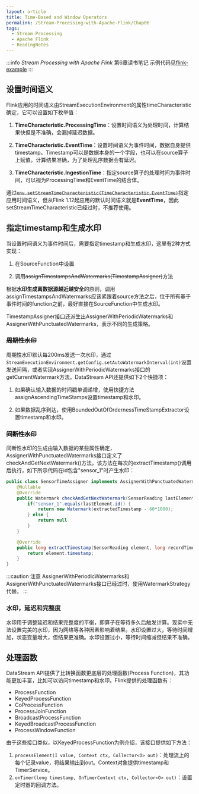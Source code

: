 ```yaml
---
layout: article
title: Time-Based and Window Operators
permalink: /Stream-Processing-with-Apache-Flink/Chap06
tags:
  - Stream Processing
  - Apache Flink
  - ReadingNotes
---
```


:::info
*Stream Processing with Apache Flink* 第6章读书笔记
示例代码见[flink-example](https://github.com/kayhaw/flink-example)
:::

## 设置时间语义

Flink应用的时间语义由StreamExecutionEnvironment的属性timeCharacteristic确定，它可以设置如下枚举值：

1. **TimeCharacteristic.ProcessingTime**：设置时间语义为处理时间，计算结果快但是不准确，会漏掉延迟数据。

2. **TimeCharacteristic.EventTime**：设置时间语义为事件时间，数据自身提供timestamp。Timestamp可以是数据本身的一个字段，也可以在source算子上赋值。计算结果准确，为了处理乱序数据会有延迟。

3. **TimeCharacteristic.IngestionTime**：指定source算子的处理时间为事件时间，可以视为ProcessingTime和EventTime的结合体。

通过~~`env.setStreamTimeCharacteristic(TimeCharacteristic.EventTime)`~~指定应用时间语义，但从Flink 1.12起应用的默认时间语义就是**EventTime**，因此setStreamTimeCharacteristic已经过时，不推荐使用。

## 指定timestamp和生成水印

当设置时间语义为事件时间后，需要指定timestamp和生成水印，这里有2种方式实现：

1. 在SourceFunction中设置

2. 调用~~assignTimestampsAndWatermarks(TimestampAssigner)~~方法

根据**水印生成离数据源越近越安全**的原则，调用assignTimestampsAndWatermarks应该紧跟着source方法之后，位于所有基于事件时间的function之前，最好直接在SourceFunction中生成水印。

TimestampAssigner接口还派生出AssignerWithPeriodicWatermarks和AssignerWithPunctuatedWatermarks，表示不同的生成策略。

### ~~周期性水印~~

周期性水印默认每200ms发送一次水印，通过`StreamExecutionEnvironment.getConfig.setAutoWatermarkInterval(int)`设置发送间隔，或者实现AssignerWithPeriodicWatermarks接口的getCurrentWatermark方法。DataStream API还提供如下2个快捷项：

1. 如果确认输入数据的时间戳单调递增，使用快捷方法assignAscendingTimeStamps设置timestamp和水印。

2. 如果数据乱序到达，使用BoundedOutOfOrdernessTimeStampExtractor设置timestamp和水印。

### ~~间断性水印~~

间断性水印的生成由输入数据的某些属性确定，AssignerWithPunctuatedWatermarks接口定义了checkAndGetNextWatermark()方法，该方法在每次的extractTimestamp()调用后执行，如下所示代码在id包含"sensor_1"时产生水印：

```java
public class SensorTimeAssigner implements AssignerWithPunctuatedWatermarks<SensorReading> {
    @Nullable
    @Override
    public Watermark checkAndGetNextWatermark(SensorReading lastElement, long extractedTimestamp) {
        if("sensor_1".equals(lastElement.id)) {
            return new Watermark(extractedTimestamp - 60*1000);
        } else {
            return null
        }
    }

    @Override
    public long extractTimestamp(SensorReading element, long recordTimestamp) {
        return element.timestamp;
    }
}
```

:::caution 注意
AssignerWithPeriodicWatermarks和AssignerWithPunctuatedWatermarks接口已经过时，使用WatermarkStrategy代替。
:::

### 水印，延迟和完整度

水印用于调整延迟和结果完整度的平衡，即算子在等待多久后触发计算。现实中无法设置完美的水印，因为网络等各种因素影响着结果。水印设置过大，等待时间增加，状态变量增大，但结果更准确。水印设置过小，等待时间缩减但结果不准确。

## 处理函数

DataStream API提供了比转换函数更底层的处理函数(Process Function)，其功能更加丰富，比如可以访问timestamp和水印。Flink提供的处理函数有：

- ProcessFunction
- KeyedProcessFunction
- CoProcessFunction
- ProcessJoinFunction
- BroadcastProcessFunction
- KeyedBroadcastProcessFunction
- ProcessWindowFunction

由于这些接口类似，以KeyedProcessFunction为例介绍，该接口提供如下方法：

1. `processElement(I value, Context ctx, Collector<O> out)`：处理流上的每个记录value，将结果输出到out。Context对象提供timestamp和TimerService。
2. `onTimer(long timestamp, OnTimerContext ctx, Collector<O> out)`：设置定时器的回调方法。
